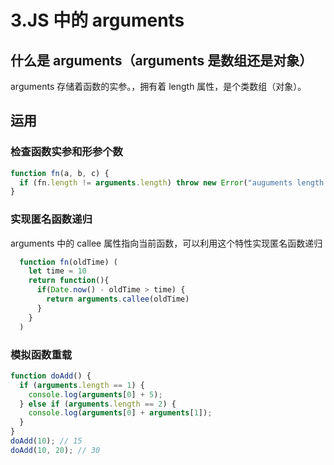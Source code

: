 # 3.JS 中的 arguments

## 什么是 arguments（arguments 是数组还是对象）

arguments 存储着函数的实参。，拥有着 length 属性，是个类数组（对象）。

## 运用

### 检查函数实参和形参个数

```js
function fn(a, b, c) {
  if (fn.length != arguments.length) throw new Error("auguments length Error");
}
```

### 实现匿名函数递归

arguments 中的 callee 属性指向当前函数，可以利用这个特性实现匿名函数递归

```js
  function fn(oldTime) (
    let time = 10
    return function(){
      if(Date.now() - oldTime > time) {
        return arguments.callee(oldTime)
      }
    }
  )
```

### 模拟函数重载

```js
function doAdd() {
  if (arguments.length == 1) {
    console.log(arguments[0] + 5);
  } else if (arguments.length == 2) {
    console.log(arguments[0] + arguments[1]);
  }
}
doAdd(10); // 15
doAdd(10, 20); // 30
```
